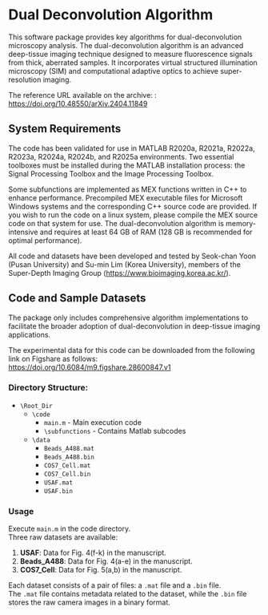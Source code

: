 # Dual Deconvolution Algorithm

This software package provides key algorithms for dual-deconvolution microscopy analysis. The dual-deconvolution algorithm is an advanced deep-tissue imaging technique designed to measure fluorescence signals from thick, aberrated samples. It incorporates virtual structured illumination microscopy (SIM) and computational adaptive optics to achieve super-resolution imaging.

The reference URL available on the archive: : https://doi.org/10.48550/arXiv.2404.11849

## System Requirements
The code has been validated for use in MATLAB R2020a, R2021a, R2022a, R2023a, R2024a, R2024b, and R2025a environments. Two essential toolboxes must be installed during the MATLAB installation process: the Signal Processing Toolbox and the Image Processing Toolbox.

Some subfunctions are implemented as MEX functions written in C++ to enhance performance. Precompiled MEX executable files for Microsoft Windows systems and the corresponding C++ source code are provided. If you wish to run the code on a linux system, please compile the MEX source code on that system for use. The dual-deconvolution algorithm is memory-intensive and requires at least 64 GB of RAM (128 GB is recommended for optimal performance).

All code and datasets have been developed and tested by Seok-chan Yoon (Pusan University) and Su-min Lim (Korea University), members of the Super-Depth Imaging Group (https://www.bioimaging.korea.ac.kr/).

## Code and Sample Datasets

The package only includes comprehensive algorithm implementations to facilitate the broader adoption of dual-deconvolution in deep-tissue imaging applications.

The experimental data for this code can be downloaded from the following link on Figshare as follows: https://doi.org/10.6084/m9.figshare.28600847.v1

### Directory Structure:

- `\Root_Dir`
  - `\code`
    - `main.m`  - Main execution code
    - `\subfunctions`  - Contains Matlab subcodes
  - `\data`
    - `Beads_A488.mat`
    - `Beads_A488.bin`
    - `COS7_Cell.mat`
    - `COS7_Cell.bin`
    - `USAF.mat`
    - `USAF.bin`

### Usage
Execute `main.m` in the code directory.  
Three raw datasets are available:
1. **USAF**: Data for Fig. 4(f-k) in the manuscript.  
2. **Beads_A488**: Data for Fig. 4(a-e) in the manuscript.  
3. **COS7_Cell**: Data for Fig. 5(a,b) in the manuscript.  

Each dataset consists of a pair of files: a `.mat` file and a `.bin` file.  
The `.mat` file contains metadata related to the dataset, while the `.bin` file stores the raw camera images in a binary format.






